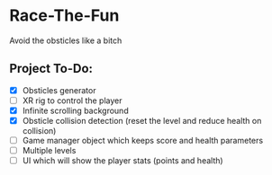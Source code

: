 # Race-The-Fun
Avoid the obsticles like a bitch

## Project To-Do:
- [x] Obsticles generator
- [ ] XR rig to control the player
- [x] Infinite scrolling background
- [x] Obsticle collision detection (reset the level and reduce health on collision)
- [ ] Game manager object which keeps score and health parameters
- [ ] Multiple levels
- [ ] UI which will show the player stats (points and health)
